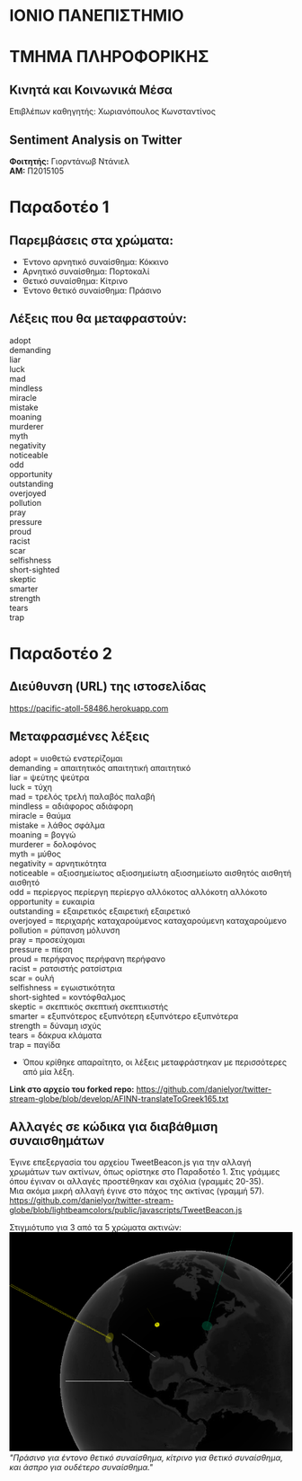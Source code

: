 # ΙΟΝΙΟ ΠΑΝΕΠΙΣΤΗΜΙΟ  
# ΤΜΗΜΑ ΠΛΗΡΟΦΟΡΙΚΗΣ  

## Κινητά και Κοινωνικά Μέσα  
Επιβλέπων καθηγητής: Χωριανόπουλος Κωνσταντίνος

## Sentiment Analysis on Twitter  
__Φοιτητής:__ Γιορντάνωβ Ντάνιελ  
__ΑΜ:__ Π2015105

# Παραδοτέο 1  
## Παρεμβάσεις στα χρώματα:

- Έντονο αρνητικό συναίσθημα: Κόκκινο  
- Αρνητικό συναίσθημα: Πορτοκαλί  
- Θετικό συναίσθημα: Κίτρινο  
- Έντονο θετικό συναίσθημα: Πράσινο

## Λέξεις που θα μεταφραστούν:  
adopt  
demanding  
liar  
luck  
mad  
mindless  
miracle  
mistake  
moaning  
murderer  
myth  
negativity  
noticeable  
odd  
opportunity  
outstanding  
overjoyed  
pollution  
pray  
pressure  
proud  
racist  
scar  
selfishness  
short-sighted  
skeptic  
smarter  
strength  
tears  
trap  

# Παραδοτέο 2
## Διεύθυνση (URL) της ιστοσελίδας  
https://pacific-atoll-58486.herokuapp.com  
## Μεταφρασμένες λέξεις  
adopt = υιοθετώ ενστερίζομαι  
demanding = απαιτητικός απαιτητική απαιτητικό  
liar = ψεύτης ψεύτρα  
luck = τύχη  
mad = τρελός τρελή παλαβός παλαβή  
mindless = αδιάφορος αδιάφορη  
miracle = θαύμα  
mistake = λάθος σφάλμα  
moaning = βογγώ  
murderer = δολοφόνος  
myth = μύθος  
negativity = αρνητικότητα  
noticeable = αξιοσημείωτος αξιοσημείωτη αξιοσημείωτο αισθητός αισθητή αισθητό  
odd = περίεργος περίεργη περίεργο αλλόκοτος αλλόκοτη αλλόκοτο  
opportunity = ευκαιρία  
outstanding = εξαιρετικός εξαιρετική εξαιρετικό  
overjoyed = περιχαρής καταχαρούμενος καταχαρούμενη καταχαρούμενο  
pollution = ρύπανση μόλυνση  
pray = προσεύχομαι  
pressure = πίεση  
proud = περήφανος περήφανη περήφανο  
racist = ρατσιστής ρατσίστρια  
scar = ουλή  
selfishness = εγωιστικότητα  
short-sighted = κοντόφθαλμος  
skeptic = σκεπτικός σκεπτική σκεπτικιστής  
smarter = εξυπνότερος εξυπνότερη εξυπνότερο εξυπνότερα  
strength = δύναμη ισχύς  
tears = δάκρυα κλάματα  
trap = παγίδα  

* Όπου κρίθηκε απαραίτητο, οι λέξεις μεταφράστηκαν με περισσότερες από μία λέξη.  
  
**Link στο αρχείο του forked repo:**   https://github.com/danielyor/twitter-stream-globe/blob/develop/AFINN-translateToGreek165.txt  
## Αλλαγές σε κώδικα για διαβάθμιση συναισθημάτων  
Έγινε επεξεργασία του αρχείου TweetBeacon.js για την αλλαγή χρωμάτων των ακτίνων, όπως ορίστηκε στο Παραδοτέο 1. Στις γράμμες όπου έγιναν οι αλλαγές προστέθηκαν και σχόλια (γραμμές 20-35).  
Μια ακόμα μικρή αλλαγή έγινε στο πάχος της ακτίνας (γραμμή 57).  
https://github.com/danielyor/twitter-stream-globe/blob/lightbeamcolors/public/javascripts/TweetBeacon.js  

Στιγμιότυπο για 3 από τα 5 χρώματα ακτινών:  
![screenshot](lightbeamdemo.png)  
*"Πράσινο για έντονο θετικό συναίσθημα, κίτρινο για θετικό συναίσθημα, και άσπρο για ουδέτερο συναίσθημα."*
